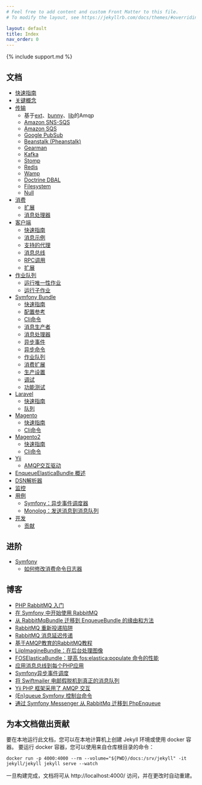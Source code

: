 ```yaml
---
# Feel free to add content and custom Front Matter to this file.
# To modify the layout, see https://jekyllrb.com/docs/themes/#overriding-theme-defaults

layout: default
title: Index
nav_order: 0
---
```


{% include support.md %}

## 文档

* [快速指南](quick_tour.md)
* [关键概念](concepts.md)
* [传输](#transports)
    - 基于[ext](transport/amqp.md)、[bunny](transport/amqp_bunny.md)、[lib](transport/amqp_lib.md)的Amqp
    - [Amazon SNS-SQS](transport/snsqs.md)
    - [Amazon SQS](transport/sqs.md)
    - [Google PubSub](transport/gps.md)
    - [Beanstalk (Pheanstalk)](transport/pheanstalk.md)
    - [Gearman](transport/gearman.md)
    - [Kafka](transport/kafka.md)
    - [Stomp](transport/stomp.md)
    - [Redis](transport/redis.md)
    - [Wamp](transport/wamp.md)
    - [Doctrine DBAL](transport/dbal.md)
    - [Filesystem](transport/filesystem.md)
    - [Null](transport/null.md)
* [消费](#consumption)
    - [扩展](consumption/extensions.md)
    - [消息处理器](consumption/message_processor.md)
* [客户端](#client)
    - [快速指南](client/quick_tour.md)
    - [消息示例](client/message_examples.md)
    - [支持的代理](client/supported_brokers.md)
    - [消息总线](client/message_bus.md)
    - [RPC调用](client/rpc_call.md)
    - [扩展](client/extensions.md)
* [作业队列](#job-queue)
    - [运行唯一性作业](job_queue/run_unique_job.md)
    - [运行子作业](job_queue/run_sub_job.md)
* [Symfony Bundle](bun[返回目录](../index.md))
    - [快速指南](bundle/quick_tour.md)
    - [配置参考](bundle/config_reference.md)
    - [Cli命令](bundle/cli_commands.md)
    - [消息生产者](bundle/message_producer.md)
    - [消息处理器](bundle/message_processor.md)
    - [异步事件](bundle/async_events.md)
    - [异步命令](bundle/async_commands.md)
    - [作业队列](bundle/job_queue.md)
    - [消费扩展](bundle/consumption_extension.md)
    - [生产设置](bundle/production_settings.md)
    - [调试](bundle/debugging.md)
    - [功能测试](bundle/functional_testing.md)
* [Laravel](#laravel)
    - [快速指南](laravel/quick_tour.md)
    - [队列](laravel/queues.md)
* [Magento](#magento)
    - [快速指南](magento/quick_tour.md)
    - [Cli命令](magento/cli_commands.md)
* [Magento2](#magento2)
    - [快速指南](magento2/quick_tour.md)
    - [Cli命令](magento2/cli_commands.md)
* [Yii](#yii)
    - [AMQP交互驱动](yii/amqp_driver.md)
* [EnqueueElasticaBundle 概述](elastica-bundle/overview.md)
* [DSN解析器](dsn.md)
* [监控](monitoring.md)
* [用例](#use-cases)
    - [Symfony：异步事件调度器](async_event_dispatcher/quick_tour.md)
    - [Monolog：发送消息到消息队列](monolog/send-messages-to-mq.md)
* [开发](#development)
    - [贡献](contribution.md)

## 进阶

* [Symfony](#symfony-cookbook)
    - [如何修改消费命令日志器](cookbook/symfony/how-to-change-consume-command-logger.md)

## 博客

* [PHP RabbitMQ 入门](https://blog.forma-pro.com/getting-started-with-rabbitmq-in-php-84d331e20a66)
* [在 Symfony 中开始使用 RabbitMQ](https://blog.forma-pro.com/getting-started-with-rabbitmq-in-symfony-cb06e0b674f1)
* [从 RabbitMqBundle 迁移到 EnqueueBundle 的缘由和方法](https://blog.forma-pro.com/the-how-and-why-of-the-migration-from-rabbitmqbundle-to-enqueuebundle-6c4054135e2b)
* [RabbitMQ 重新投递陷阱](https://blog.forma-pro.com/rabbitmq-redelivery-pitfalls-440e0347f4e0)
* [RabbitMQ 消息延迟传递](https://blog.forma-pro.com/rabbitmq-delayed-messaging-da802e3a0aa9)
* [基于AMQP教育的RabbitMQ教程](https://blog.forma-pro.com/rabbitmq-tutorials-based-on-amqp-interop-cf325d3b4912)
* [LiipImagineBundle：在后台处理图像](https://blog.forma-pro.com/liipimaginebundle-process-images-in-background-3838c0ed5234)
* [FOSElasticaBundle：提高 fos:elastica:populate 命令的性能](https://github.com/php-enqueue/enqueue-elastica-bundle)
* [应用消息总线到每个PHP应用](https://blog.forma-pro.com/message-bus-to-every-php-application-42a7d3fbb30b)
* [Symfony异步事件调度](https://blog.forma-pro.com/symfony-async-eventdispatcher-d01055a255cf)
* [将 Swiftmailer 电邮假脱机到真正的消息队列](https://blog.forma-pro.com/spool-swiftmailer-emails-to-real-message-queue-9ecb8b53b5de)
* [Yii PHP 框架采用了 AMQP 交互](https://blog.forma-pro.com/yii-php-framework-has-adopted-amqp-interop-85ab47c9869f)
* [(En)queue Symfony 控制台命令](http://tech.yappa.be/enqueue-symfony-console-commands)
* [通过 Symfony Messenger 从 RabbitMq 迁移到 PhpEnqueue](https://medium.com/@stefanoalletti_40357/from-rabbitmq-to-phpenqueue-via-symfony-messenger-b8260d0e506c)

## 为本文档做出贡献

要在本地运行此文档，您可以在本地计算机上创建 Jekyll 环境或使用 docker 容器。
要运行 docker 容器，您可以使用来自仓库根目录的命令：

```shell
docker run -p 4000:4000 --rm --volume="${PWD}/docs:/srv/jekyll" -it jekyll/jekyll jekyll serve --watch
```
一旦构建完成，文档将可从 http://localhost:4000/ 访问，并在更改时自动重建。

